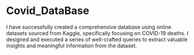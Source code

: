 # Covid_DataBase
I have successfully created a comprehensive database using online datasets sourced from Kaggle, specifically focusing on COVID-19 deaths. I designed and executed a series of well-crafted queries to extract valuable insights and meaningful information from the dataset.
